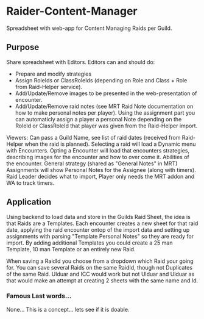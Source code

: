 # Raider-Content-Manager
Spreadsheet with web-app for Content Managing Raids per Guild. 

## Purpose
Share spreadsheet with Editors.
Editors can and should do:
- Prepare and modify strategies
- Assign RoleIds or ClassRoleIds (depending on Role and Class + Role from Raid-Helper service).
- Add/Update/Remove images to be presented in the web-presentation of encounter.
- Add/Update/Remove raid notes (see MRT Raid Note documentation on how to make personal notes per player). 
Using the assignment part you can automaticly assign a player a personal Note depending on the RoleId or ClassRoleId that player was given from the Raid-Helper import.

Viewers:
Can pass a Guild Name, see list of raid dates (received from Raid-Helper when the raid is planned).
Selecting a raid will load a Dynamic menu with Encounters.
Opting a Encounter will load that encounters strategies, describing images for the encounter and how to over come it.
Abilities of the encounter.
General strategy (shared as "General Notes" in MRT)
Assignments will show Personal Notes for the Assignee (along with timers). Raid Leader decides what to import, Player only needs the MRT addon and WA to track timers.

## Application
Using backend to load data and store in the Guilds Raid Sheet, the idea is that Raids are a Templates.
Each encounter creates a new sheet for that raid date, applying the raid encounter ontop of the import data and setting up assignments with parsing "Template Personal Notes" so they are ready for import.
By adding additional Templates you could create a 25 man Template, 10 man Template or an entirely new Raid.

When saving a RaidId you choose from a dropdown which Raid your going for.
You can save several Raids on the same RaidId, though not Duplicates of the same Raid. 
Ulduar and ICC would work but not Ulduar and Ulduar as that would make an attempt at creating 2 sheets with the same name and Id.

### Famous Last words...
None...
This is a concept... lets see if it is doable.
